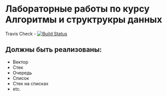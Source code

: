 # Лабораторные работы по курсу Алгоритмы и структрукры данных

Travis Check - [![Build Status](https://travis-ci.org/381706-1-DenisovVladislavL/381706-1-Denisov-labs.svg?branch=master)](https://travis-ci.org/381706-1-DenisovVladislavL/381706-1-Denisov-labs)

## Должны быть реализованы:
- Вектор
- Стек
- Очередь
- Список
- Стек на списках
- etc.

